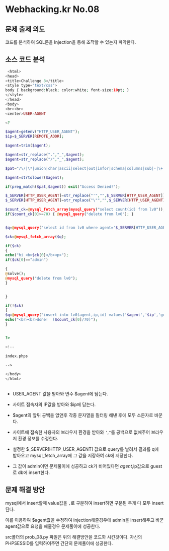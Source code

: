 # Webhacking.kr No.08

## 문제 출제 의도
코드를 분석하여 SQL문을 Injection을 통해 조작할 수 있는지 파악한다.

## 소스 코드 분석
```php
 <html>
<head>
<title>Challenge 8</title>
<style type="text/css">
body { background:black; color:white; font-size:10pt; }
</style>
</head>
<body>
<br><br>
<center>USER-AGENT

<?

$agent=getenv("HTTP_USER_AGENT");
$ip=$_SERVER[REMOTE_ADDR];

$agent=trim($agent);

$agent=str_replace(".","_",$agent);
$agent=str_replace("/","_",$agent);

$pat="/\/|\*|union|char|ascii|select|out|infor|schema|columns|sub|-|\+|\||!|update|del|drop|from|where|order|by|asc|desc|lv|board|\([0-9]|sys|pass|\.|like|and|\'\'|sub/";

$agent=strtolower($agent);

if(preg_match($pat,$agent)) exit("Access Denied!");

$_SERVER[HTTP_USER_AGENT]=str_replace("'","",$_SERVER[HTTP_USER_AGENT]);
$_SERVER[HTTP_USER_AGENT]=str_replace("\"","",$_SERVER[HTTP_USER_AGENT]);

$count_ck=@mysql_fetch_array(mysql_query("select count(id) from lv0"));
if($count_ck[0]>=70) { @mysql_query("delete from lv0"); }


$q=@mysql_query("select id from lv0 where agent='$_SERVER[HTTP_USER_AGENT]'");

$ck=@mysql_fetch_array($q);

if($ck)
{ 
echo("hi <b>$ck[0]</b><p>");
if($ck[0]=="admin")

{
@solve();
@mysql_query("delete from lv0");
}


}

if(!$ck)
{
$q=@mysql_query("insert into lv0(agent,ip,id) values('$agent','$ip','guest')") or die("query error");
echo("<br><br>done!  ($count_ck[0]/70)");
}


?>

<!--

index.phps

-->

</body>
</html>
 
```
* USER_AGENT 값을 받아와 변수 $agent에 담는다.

* 사이트 접속자의 IP값을 받아와 $ip에 담는다.

* $agent의 앞뒤 공백을 없앤후 각종 문자열을 필터링 해낸 후에 모두 소문자로 바꾼다.

* 사이트에 접속한 사용자의 브라우저 환경을 받아와 `'`,`"`를 공백으로 없애주어 브라우저 환경 정보를 수정한다.

* 설정한 $_SERVER[HTTP_USER_AGENT] 값으로 query를 날려서 결과를 q에 받아오고 mysql_fetch_array에 그 값을 저장하여 ck에 저장한다.

* 그 값이 admin이면 문제풀이에 성공하고 ck가 비어있다면 $agent,$ip값으로 guest로 db에 insert한다.

## 문제 해결 방안
mysql에서 insert할때 value값을 `,`로 구분하여 insert하면 구분된 두개 다 모두 insert 된다.

이를 이용하여 $agent값을 수정하여 injection해줄경우에 admin을 insert해주고 바꾼 agent값으로 요청을 해줄경우 문제풀이에 성공한다.

src폴더의 prob_08.py 파일은 위의 해결방안을 코드화 시킨것이다. 자신의 PHPSESSID를 입력하여주면 간단히 문제풀이에 성공한다.